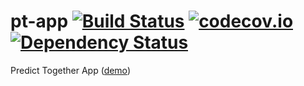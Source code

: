 # pt-app [![Build Status](https://travis-ci.org/matek2305/pt-app.svg?branch=develop)](https://travis-ci.org/matek2305/pt-app) [![codecov.io](https://codecov.io/github/matek2305/pt-app/coverage.svg?branch=develop)](https://codecov.io/github/matek2305/pt-app?branch=develop) [![Dependency Status](https://www.versioneye.com/user/projects/56bb8b012a29ed0034380553/badge.svg)](https://www.versioneye.com/user/projects/56bb8b012a29ed0034380553) 
Predict Together App ([demo](https://pt-demo.herokuapp.com/))
